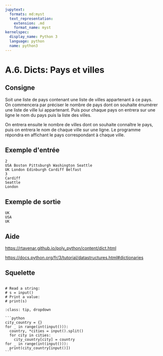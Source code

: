 ```yaml
---
jupytext:
  formats: md:myst
  text_representation:
    extension: .md
    format_name: myst
kernelspec:
  display_name: Python 3
  language: python
  name: python3
---
```


# A.6. Dicts: Pays et villes

## Consigne

Soit une liste de pays contenant une liste de villes appartenant à ce pays. On commencera par préciser le nombre de pays dont on souhaite énumérer une liste de ville lui appartenant. Puis pour chaque pays on entrera sur une ligne le nom du pays puis la liste des villes.

On entrera ensuite le nombre de villes dont on souhaite connaître le pays, puis on entrera le nom de chaque ville sur une ligne. Le programme répondra en affichant le pays correspondant à chaque ville.

## Exemple d'entrée

```
2
USA Boston Pittsburgh Washington Seattle
UK London Edinburgh Cardiff Belfast
3
Cardiff
Seattle
London
```

## Exemple de sortie

```
UK
USA
UK
```

## Aide

https://rtavenar.github.io/poly_python/content/dict.html

https://docs.python.org/fr/3/tutorial/datastructures.html#dictionaries

## Squelette

```{code-cell} ipython3

# Read a string:
# s = input()
# Print a value:
# print(s)

```

````{admonition} Cliquez ici pour voir la solution
:class: tip, dropdown

```python
city_country = {}
for _ in range(int(input())):
  country, *cities = input().split()
  for city in cities:
    city_country[city] = country
for _ in range(int(input())):
  print(city_country[input()])
```
````
